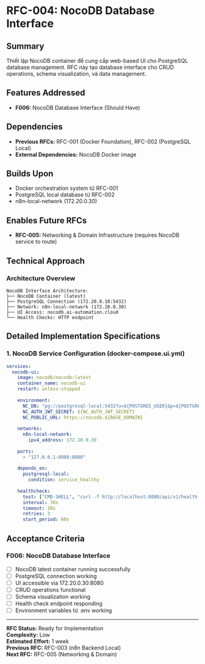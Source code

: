 # RFC-004: NocoDB Database Interface

## Summary
Thiết lập NocoDB container để cung cấp web-based UI cho PostgreSQL database management. RFC này tạo database interface cho CRUD operations, schema visualization, và data management.

## Features Addressed
- **F006:** NocoDB Database Interface (Should Have)

## Dependencies
- **Previous RFCs:** RFC-001 (Docker Foundation), RFC-002 (PostgreSQL Local)
- **External Dependencies:** NocoDB Docker image

## Builds Upon
- Docker orchestration system từ RFC-001
- PostgreSQL local database từ RFC-002
- n8n-local-network (172.20.0.30)

## Enables Future RFCs
- **RFC-005:** Networking & Domain Infrastructure (requires NocoDB service to route)

## Technical Approach

### Architecture Overview
```
NocoDB Interface Architecture:
├── NocoDB Container (latest)
├── PostgreSQL Connection (172.20.0.10:5432)
├── Network: n8n-local-network (172.20.0.30)
├── UI Access: nocodb.ai-automation.cloud
└── Health Checks: HTTP endpoint
```

## Detailed Implementation Specifications

### 1. NocoDB Service Configuration (docker-compose.ui.yml)
```yaml
services:
  nocodb-ui:
    image: nocodb/nocodb:latest
    container_name: nocodb-ui
    restart: unless-stopped
    
    environment:
      NC_DB: "pg://postgresql-local:5432?u=${POSTGRES_USER}&p=${POSTGRES_PASSWORD}&d=${POSTGRES_DB}"
      NC_AUTH_JWT_SECRET: ${NC_AUTH_JWT_SECRET}
      NC_PUBLIC_URL: https://nocodb.${BASE_DOMAIN}
      
    networks:
      n8n-local-network:
        ipv4_address: 172.20.0.30
        
    ports:
      - "127.0.0.1:8080:8080"
      
    depends_on:
      postgresql-local:
        condition: service_healthy
        
    healthcheck:
      test: ["CMD-SHELL", "curl -f http://localhost:8080/api/v1/health || exit 1"]
      interval: 30s
      timeout: 10s
      retries: 3
      start_period: 60s
```

## Acceptance Criteria

### F006: NocoDB Database Interface
- [ ] NocoDB latest container running successfully
- [ ] PostgreSQL connection working
- [ ] UI accessible via 172.20.0.30:8080
- [ ] CRUD operations functional
- [ ] Schema visualization working
- [ ] Health check endpoint responding
- [ ] Environment variables từ .env working

---

**RFC Status:** Ready for Implementation  
**Complexity:** Low  
**Estimated Effort:** 1 week  
**Previous RFC:** RFC-003 (n8n Backend Local)  
**Next RFC:** RFC-005 (Networking & Domain) 